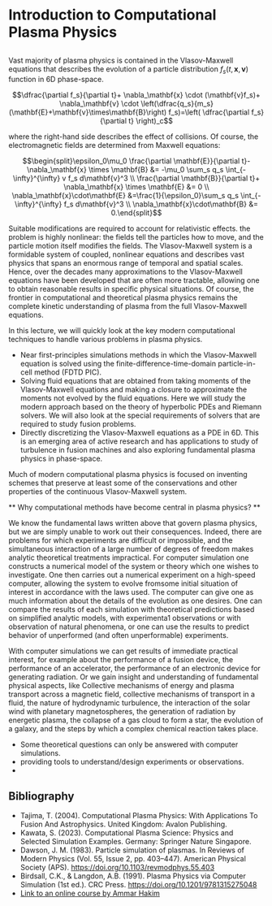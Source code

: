 # Introduction to Computational Plasma Physics
## 
Vast majority of plasma physics is contained in the Vlasov-Maxwell equations that describes the evolution of a particle distribution $f_s(t,\mathbf{x},\mathbf{v})$ function in 6D phase-space.

$$\dfrac{\partial f_s}{\partial t}+ \nabla_\mathbf{x} \cdot (\mathbf{v}f_s)+ \nabla_\mathbf{v} \cdot \left(\dfrac{q_s}{m_s}(\mathbf{E}+\mathbf{v}\times\mathbf{B}\right) f_s)=\left( \dfrac{\partial f_s}{\partial t} \right)_c$$

where the right-hand side describes the effect of collisions. Of course, the electromagnetic fields are determined from Maxwell equations:

$$\begin{split}\epsilon_0\mu_0 \frac{\partial \mathbf{E}}{\partial t}- \nabla_\mathbf{x} \times \mathbf{B} &= -\mu_0  \sum_s q_s \int_{-\infty}^{\infty} v f_s d\mathbf{v}^3 \\ \frac{\partial \mathbf{B}}{\partial t}+ \nabla_\mathbf{x} \times \mathbf{E} &= 0 \\ \nabla_\mathbf{x}\cdot\mathbf{E} &=\frac{1}{\epsilon_0}\sum_s q_s \int_{-\infty}^{\infty} f_s d\mathbf{v}^3 \\ \nabla_\mathbf{x}\cdot\mathbf{B} &= 0.\end{split}$$

Suitable modifications are required to account for relativistic effects. the problem is highly nonlinear: the fields tell the particles how to move, and the particle motion itself modifies the fields. The Vlasov-Maxwell system is a formidable system of coupled, nonlinear equations and describes vast physics that spans an enormous range of temporal and spatial scales. Hence, over the decades many approximations to the Vlasov-Maxwell equations have been developed that are often more tractable, allowing one to obtain reasonable results in specific physical situations. Of course, the frontier in computational and theoretical plasma physics remains the complete kinetic understanding of plasma from the full Vlasov-Maxwell equations.

In this lecture, we will quickly look at the key modern computational techniques to handle various problems in plasma physics. 

- Near first-principles simulations methods in which the Vlasov-Maxwell equation is solved using the finite-difference-time-domain particle-in-cell method (FDTD PIC).
- Solving fluid equations that are obtained from taking moments of the Vlasov-Maxwell equations and making a closure to approximate the moments not evolved by the fluid equations. Here we will study the modern approach based on the theory of hyperbolic PDEs and Riemann solvers. We will also look at the special requirements of solvers that are required to study fusion problems.
- Directly discretizing the Vlasov-Maxwell equations as a PDE in 6D. This is an emerging area of active research and has applications to study of turbulence in fusion machines and also exploring fundamental plasma physics in phase-space.

 Much of modern computational plasma physics is focused on inventing schemes that preserve at least some of the conservations and other properties of the continuous Vlasov-Maxwell system. 

** Why computational methods have become central in plasma physics? **

We know the fundamental laws written above that govern plasma physics, but we are simply unable to work out their consequences. Indeed, there are problems for which experiments are difficult or impossible, and the simultaneous interaction of a large number of degrees of freedom makes analytic theoretical treatments impractical. For computer simulation one constructs a numerical model of the system or theory which one wishes to investigate. One then carries out a numerical experiment on a high-speed computer, allowing the system to evolve fromsome initial situation of interest in accordance with the laws used. The computer can give one as much information about the details of the evolution as one desires. One can compare the results of each simulation with theoretical predictions based on simplified analytic models, with experimenta1 observations or with observation of natural phenomena, or one can use the results to predict behavior of unperformed (and often unperformable) experiments.

With computer simulations we can get results of immediate practical interest, for example about the performance of a fusion device, the performance of an accelerator, the performance of an electronic device for generating radiation. Or we gain insight and understanding
of fundamental physical aspects, like Collective mechanisms of energy and plasma transport across a magnetic field, collective mechanisms of transport in a fluid, the nature of hydrodynamic turbulence, the interaction of the solar wind with planetary magnetospheres, the generation of radiation by energetic plasma, the collapse of a gas cloud to form a star, the evolution of a galaxy, and the steps by which a complex chemical reaction takes place.



* Some theoretical questions can only be answered with computer simulations.
* providing tools to understand/design experiments or observations.
* 

## Bibliography

* Tajima, T. (2004). Computational Plasma Physics: With Applications To Fusion And Astrophysics. United Kingdom: Avalon Publishing.
* Kawata, S. (2023). Computational Plasma Science: Physics and Selected Simulation Examples. Germany: Springer Nature Singapore.
* Dawson, J. M. (1983). Particle simulation of plasmas. In Reviews of Modern Physics (Vol. 55, Issue 2, pp. 403–447). American Physical Society (APS). https://doi.org/10.1103/revmodphys.55.403
* Birdsall, C.K., & Langdon, A.B. (1991). Plasma Physics via Computer Simulation (1st ed.). CRC Press. https://doi.org/10.1201/9781315275048
* [Link to an online course by Ammar Hakim](https://cmpp.readthedocs.io/en/latest/)
